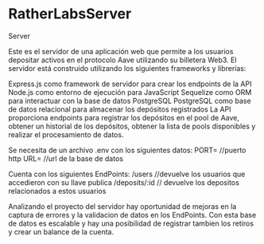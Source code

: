 # RatherLabsServer
Server


Este es el servidor de una aplicación web que permite a los usuarios depositar activos en el protocolo Aave utilizando su billetera Web3.
El servidor está construido utilizando los siguientes frameworks y librerías:

Express.js como framework de servidor para crear los endpoints de la API
Node.js como entorno de ejecución para JavaScript
Sequelize como ORM para interactuar con la base de datos PostgreSQL
PostgreSQL como base de datos relacional para almacenar los depósitos registrados
La API proporciona endpoints para registrar los depósitos en el pool de Aave, obtener un historial de los depósitos, 
obtener la lista de pools disponibles y realizar el procesamiento de datos.

Se necesita de un archivo .env con los siguientes datos:
  PORT= //puerto http 
  URL=  //url de la base de datos
  
  Cuenta con los siguientes EndPoints:
  /users            //devuelve los usuarios que accedieron con su llave publica
  /deposits/:id      // devuelve los depositos relacionados a estos usuarios
  
  
  Analizando el proyecto del servidor hay oportunidad de mejoras en la captura de errores y la validacion de datos en los EndPoints. 
  Con esta base de datos es escalable  y hay una posibilidad de registrar tambien los retiros y crear un balance de la cuenta.
  
